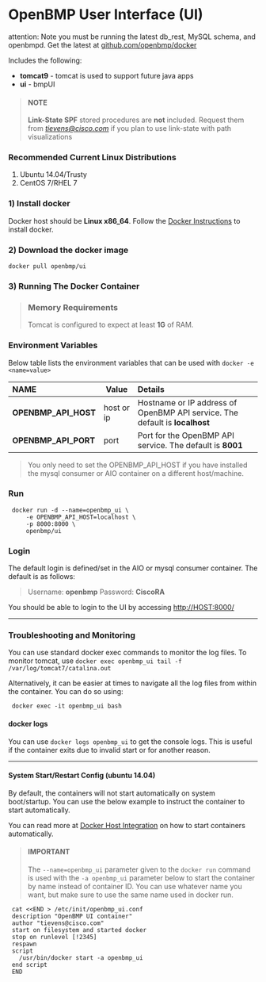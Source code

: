 OpenBMP User Interface (UI)
==============================================

attention: Note you must be running the latest db_rest, MySQL schema, and openbmpd.  Get the latest at [github.com/openbmp/docker](http://github.com/openbmp/docker)

Includes the following:

* **tomcat9** - tomcat is used to support future java apps
* **ui** - bmpUI

> #### NOTE
> **Link-State SPF** stored procedures are **not** included.  Request them from *tievens@cisco.com*
> if you plan to use link-state with path visualizations

### Recommended Current Linux Distributions

  1. Ubuntu 14.04/Trusty
  1. CentOS 7/RHEL 7

### 1) Install docker

Docker host should be **Linux x86_64**.   Follow the [Docker Instructions](https://docs.docker.com/installation/) to install docker.  

### 2) Download the docker image

    docker pull openbmp/ui

### 3) Running The Docker Container

> ### Memory Requirements
> Tomcat is configured to expect at least **1G** of RAM.

### Environment Variables
Below table lists the environment variables that can be used with ``docker -e <name=value>``

NAME | Value | Details
:---- | ----- |:-------
**OPENBMP\_API\_HOST** | host or ip | Hostname or IP address of OpenBMP API service. The default is **localhost**
**OPENBMP\_API\_PORT** | port | Port for the OpenBMP API service. The default is **8001**

> You only need to set the OPENBMP\_API\_HOST if you have installed the mysql consumer or AIO container on a different host/machine.

### Run
     docker run -d --name=openbmp_ui \
         -e OPENBMP_API_HOST=localhost \
         -p 8000:8000 \
         openbmp/ui

### Login

The default login is defined/set in the AIO or mysql consumer container.   The default is as follows:

> Username: **openbmp**
> Password: **CiscoRA**

You should be able to login to the UI by accessing [http://HOST:8000/](http://HOST:8000)

- - -

### Troubleshooting and Monitoring
You can use standard docker exec commands to monitor the log files.  To monitor
tomcat, use  ```docker exec openbmp_ui tail -f /var/log/tomcat7/catalina.out```

 Alternatively, it can be easier at times to navigate all the log files from within the container. You can do so using:

     docker exec -it openbmp_ui bash

 #### docker logs
 You can use ```docker logs openbmp_ui``` to get the console logs. This is useful if the container exits due to
 invalid start or for another reason.

- - -

 #### System Start/Restart Config (ubuntu 14.04)
 By default, the containers will not start automatically on system boot/startup.  You can use the below example to instruct the container to start automatically.

 You can read more at [Docker Host Integration](https://docs.docker.com/articles/host_integration/) on how to start containers automatically.

 > #### IMPORTANT
 > The ```--name=openbmp_ui``` parameter given to the ```docker run``` command is used with the ```-a openbmp_ui``` parameter below to start the container by name instead of container ID.  You can use whatever name you want, but make sure to use the same name used in docker run.

     cat <<END > /etc/init/openbmp_ui.conf
     description "OpenBMP UI container"
     author "tievens@cisco.com"
     start on filesystem and started docker
     stop on runlevel [!2345]
     respawn
     script
       /usr/bin/docker start -a openbmp_ui
     end script
     END
